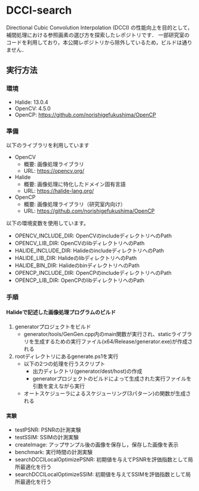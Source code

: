 # DCCI-search

Directional Cubic Convolution Interpolation (DCCI) の性能向上を目的として，補間処理における参照画素の選び方を探索したレポジトリです．
一部研究室のコードを利用しており，本公開レポジトリから除外しているため，ビルドは通りません．

## 実行方法

### 環境

- Halide: 13.0.4
- OpenCV: 4.5.0
- OpenCP: https://github.com/norishigefukushima/OpenCP

### 準備

以下のライブラリを利用しています
- OpenCV
  - 概要: 画像処理ライブラリ
  - URL: https://opencv.org/
- Halide
  - 概要: 画像処理に特化したドメイン固有言語
  - URL: https://halide-lang.org/
- OpenCP
  - 概要: 画像処理ライブラリ（研究室内向け）
  - URL: https://github.com/norishigefukushima/OpenCP


以下の環境変数を使用しています。
- OPENCV_INCLUDE_DIR: OpenCVのincludeディレクトリへのPath
- OPENCV_LIB_DIR: OpenCVのlibディレクトリへのPath
- HALIDE_INCLUDE_DIR: HalideのincludeディレクトリへのPath
- HALIDE_LIB_DIR: HalideのlibディレクトリへのPath
- HALIDE_BIN_DIR: HalideのbinディレクトリへのPath
- OPENCP_INCLUDE_DIR: OpenCPのincludeディレクトリへのPath
- OPENCP_LIB_DIR: OpenCPのlibディレクトリへのPath

### 手順

#### Halideで記述した画像処理プログラムのビルド

1. generatorプロジェクトをビルド
    - generator/tools/GenGen.cpp内のmain関数が実行され、staticライブラリを生成するための実行ファイル(x64/Release/generator.exe)が作成される
2. rootディレクトリにあるgenerate.ps1を実行
    - 以下の2つの処理を行うスクリプト
        - 出力ディレクトリ(generator/dest/host)の作成
        - generatorプロジェクトのビルドによって生成された実行ファイルを引数を変えながら実行
    - オートスケジューラによるスケジューリング(3パターン)の関数が生成される

#### 実験

- testPSNR: PSNRの計測実験
- testSSIM: SSIMの計測実験
- createImage: アップサンプル後の画像を保存し，保存した画像を表示
- benchmark: 実行時間の計測実験
- searchDCCILocalOptimizePSNR: 初期値を与えてPSNRを評価指数として局所最適化を行う
- searchDCCILocalOptimizeSSIM: 初期値を与えてSSIMを評価指数として局所最適化を行う
